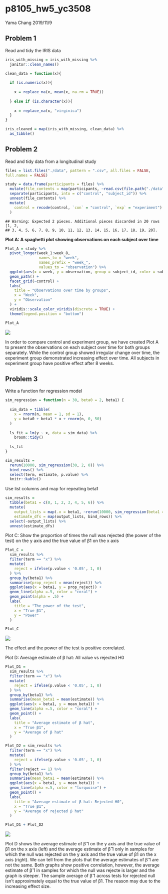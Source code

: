 p8105\_hw5\_yc3508
================
Yama Chang
2019/11/9

## Problem 1

Read and tidy the IRIS data

``` r
iris_with_missing = iris_with_missing %>%
  janitor::clean_names() 

clean_data = function(x){
  
  if (is.numeric(x)){
    
    x = replace_na(x, mean(x, na.rm = TRUE))
    
  } else if (is.character(x)){
    
    x = replace_na(x, "virginica")
  }
}

iris_cleaned = map(iris_with_missing, clean_data) %>% 
  as_tibble()
```

## Problem 2

Read and tidy data from a longitudinal study

``` r
files = list.files("./data", pattern = ".csv", all.files = FALSE, 
full.names = FALSE)

study = data.frame(participants = files) %>% 
  mutate(file_contents = map(participants, ~read.csv(file.path("./data", .)))) %>% 
  separate(participants, into = c("control", "subject_id")) %>% 
  unnest(file_contents) %>% 
  mutate(
    control = recode(control, `con` = "control", `exp` = "experiment")
  ) 
```

    ## Warning: Expected 2 pieces. Additional pieces discarded in 20 rows [1, 2,
    ## 3, 4, 5, 6, 7, 8, 9, 10, 11, 12, 13, 14, 15, 16, 17, 18, 19, 20].

**Plot A: A spaghetti plot showing observations on each subject over
time**

``` r
Plot_A = study %>% 
  pivot_longer(week_1:week_8,
               names_to = "week",
               names_prefix = "week_",
               values_to = "observation") %>%
  ggplot(aes(x = week, y = observation, group = subject_id, color = subject_id)) +
  geom_path() + 
  facet_grid(~control) +
  labs(
    title = "Observations over time by groups",
    x = "Week",
    y = "Observation"
  ) + 
  viridis::scale_color_viridis(discrete = TRUE) + 
  theme(legend.position = "bottom")

Plot_A  
```

![](p8105_hw5_yc3508_files/figure-gfm/unnamed-chunk-3-1.png)<!-- -->

In order to compare control and experiment group, we have created Plot A
to present the observations on each subject over time for both groups
separately. While the control group showed irregular change over time,
the experiment group demonstrated increasing effect over time. All
subjects in experiment group have positive effect after 8 weeks.

## Problem 3

Write a function for regression model

``` r
sim_regression = function(n = 30, beta0 = 2, beta1) {
  
  sim_data = tibble(
    x = rnorm(n, mean = 1, sd = 1),
    y = beta0 + beta1 * x + rnorm(n, 0, 50)
  )
  
  ls_fit = lm(y ~ x, data = sim_data) %>% 
    broom::tidy()
  
  ls_fit
}

sim_results = 
  rerun(10000, sim_regression(30, 2, 0)) %>% 
  bind_rows() %>% 
  select(term, estimate, p.value) %>% 
  knitr::kable()
```

Use list columns and map for repeating beta1

``` r
sim_results = 
  tibble(beta1 = c(0, 1, 2, 3, 4, 5, 6)) %>% 
  mutate(
    output_lists = map(.x = beta1, ~rerun(10000, sim_regression(beta1 = .x))),
    estimate_dfs = map(output_lists, bind_rows)) %>% 
  select(-output_lists) %>% 
  unnest(estimate_dfs)
```

Plot C: Show the proportion of times the null was rejected (the power of
the test) on the y axis and the true value of β1 on the x axis

``` r
Plot_C = 
  sim_results %>% 
  filter(term == "x") %>% 
  mutate(
    reject = ifelse(p.value < '0.05', 1, 0)
  ) %>% 
  group_by(beta1) %>% 
  summarise(prop_reject = mean(reject)) %>% 
  ggplot(aes(x = beta1, y = prop_reject)) + 
  geom_line(alpha =.5, color = "coral") + 
  geom_point(alpha = .5) +
  labs(
    title = "The power of the test",
    x = "True β1",
    y = "Power"
  )

Plot_C
```

![](p8105_hw5_yc3508_files/figure-gfm/unnamed-chunk-6-1.png)<!-- -->

The effect and the power of the test is positive correlated.

Plot D: Average estimate of β hat: All value vs rejected H0

``` r
Plot_D1 = 
  sim_results %>% 
  filter(term == "x") %>% 
  mutate(
    reject = ifelse(p.value < '0.05', 1, 0)
  ) %>% 
  group_by(beta1) %>% 
  summarise(mean_beta1 = mean(estimate)) %>% 
  ggplot(aes(x = beta1, y = mean_beta1)) +
  geom_line(alpha =.5, color = "coral") +
  geom_point() +
  labs(
    title = "Average estimate of β hat",
    x = "True β1",
    y = "Average of β hat"
  )

Plot_D2 = sim_results %>% 
  filter(term == "x") %>% 
  mutate(
    reject = ifelse(p.value < '0.05', 1, 0)
  ) %>% 
  filter(reject == 1) %>% 
  group_by(beta1) %>% 
  summarise(mean_beta1 = mean(estimate)) %>% 
  ggplot(aes(x = beta1, y = mean_beta1)) +
  geom_line(alpha =.5, color = "turquoise") +
  geom_point() +
  labs(
    title = "Average estimate of β hat: Rejected H0",
    x = "True β1",
    y = "Average of rejected β hat"
  )

Plot_D1 + Plot_D2
```

![](p8105_hw5_yc3508_files/figure-gfm/unnamed-chunk-7-1.png)<!-- -->

Plot D shows the average estimate of β̂ 1 on the y axis and the true
value of β1 on the x axis (left) and the average estimate of β̂ 1 only
in samples for which the null was rejected on the y axis and the true
value of β1 on the x axis (right). We can tell from the plots that the
average estimates of β̂ 1 are not the same. Both graphs show positive
correlation, however, the average estimate of β̂ 1 in samples for which
the null was rejecte is larger and the graph is steeper. The sample
average of β̂ 1 across tests for rejected null isn’t approximately equal
to the true value of β1. The reason may due to the increasing effect
size.
